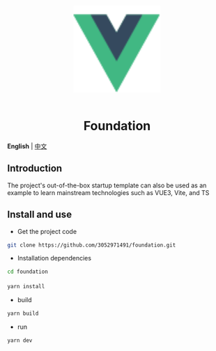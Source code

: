 <div align="center">
    <a href="https://github.com/3052971491/foundation">
        <img alt="Foundation Logo" width="200" height="200" src="./src/assets/vue.svg"> 
    </a> 
    <br> 
    <br>
    <h1>Foundation</h1>
</div>

**English** | [中文](./README.zh-CN.md)

## Introduction

The project's out-of-the-box startup template can also be used as an example to learn mainstream technologies such as VUE3, Vite, and TS

<!-- ## Feature

- **Features a**：Drag and drop visual form design
- **Features b**：Supports dynamic loading of forms at runtime
- **Features c**：Support complex interaction control of forms
- **Features d**：Supports global CSS styles, global functions, and global variables

## Preview

- [mt-form-vue](https://www.zczchen.top/mtform/)
- [Using document](./doc/readme.md)
- [API documentation](./doc/mt-form-vue%20api%E6%96%87%E6%A1%A3.md) -->

## Install and use

- Get the project code

```bash
git clone https://github.com/3052971491/foundation.git
```

- Installation dependencies

```bash
cd foundation

yarn install

```

- build

```bash
yarn build
```

- run

```bash
yarn dev
```
